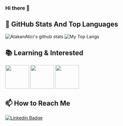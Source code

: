 ### Hi there 👋


## 📌 GitHub Stats And Top Languages

<p float="center">
  <img  src="https://github-readme-stats.vercel.app/api?username=AtakanAtici&show_icons=true&count_private=true&hide=contribs,issues" alt="AtakanAtici's github stats" />
  <img  src="https://github-readme-stats.vercel.app/api/top-langs/?username=AtakanAtici&layout=compact&hide=html,css" alt="My Top Langs" />
</p>


## 📚 Learning & Interested


<code><img height="75" src="https://user-images.githubusercontent.com/67654900/97544506-c2ff2c80-19da-11eb-905e-7449c84bbf65.png"></code>
<code><img height="75" src="https://user-images.githubusercontent.com/67654900/97544813-2ee19500-19db-11eb-8eb6-68a37eb1d262.png"></code>
<code><img height="75" src="https://user-images.githubusercontent.com/67654900/97544979-651f1480-19db-11eb-91f5-95289567e64e.png"></code>




## 📫 How to Reach Me


[![Linkedin Badge](https://img.shields.io/badge/atakan-atici-follow%20on%20linkedin-blue?style=for-the-badge&logo=linkedin)](https://www.linkedin.com/in/atakan-atici-a0445b177/)


